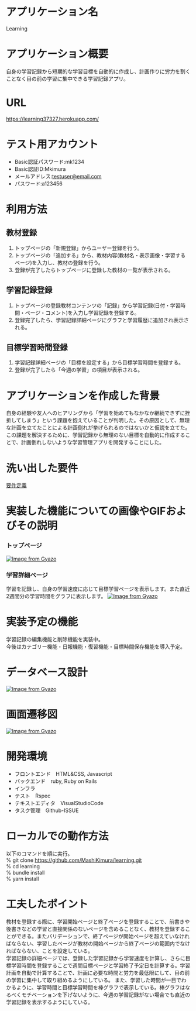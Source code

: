 # アプリケーション名
Learning

# アプリケーション概要
自身の学習記録から短期的な学習目標を自動的に作成し、計画作りに労力を割くことなく目の前の学習に集中できる学習記録アプリ。

# URL
https://learning37327.herokuapp.com/

# テスト用アカウント
- Basic認証パスワード:mk1234
- Basic認証ID:Mkimura
- メールアドレス:testuser@email.com
- パスワード:a123456

# 利用方法
## 教材登録
1. トップページの「新規登録」からユーザー登録を行う。
2. トップページの「追加する」から、教材内容(教材名・表示画像・学習するページ)を入力し、教材の登録を行う。
3. 登録が完了したらトップページに登録した教材の一覧が表示される。

## 学習記録登録
1. トップページの登録教材コンテンツの「記録」から学習記録(日付・学習時間・ページ・コメント)を入力し学習記録を登録する。
2. 登録完了したら、学習記録詳細ページにグラフと学習履歴に追加され表示される。

## 目標学習時間登録
1. 学習記録詳細ページの「目標を設定する」から目標学習時間を登録する。
2. 登録が完了したら「今週の学習」の項目が表示される。

# アプリケーションを作成した背景
自身の経験や友人へのヒアリングから「学習を始めてもなかなか継続できずに挫折してしまう」という課題を抱えていることが判明した。その原因として、無理な計画を立てたことによる計画倒れが挙げられるのではないかと仮説を立てた。この課題を解決するために、学習記録から無理のない目標を自動的に作成することで、計画倒れしないような学習管理アプリを開発することにした。

# 洗い出した要件
[要件定義](https://docs.google.com/spreadsheets/d/1UyGfH1t4Il-dFLrofOh7sJAQpHHodvF2aaoOvmkVfNQ/edit?usp=sharing)
# 実装した機能についての画像やGIFおよびその説明
### トップページ
[![Image from Gyazo](https://i.gyazo.com/872ea563aae0f5b58c5938b1d7e1eec5.png)](https://gyazo.com/872ea563aae0f5b58c5938b1d7e1eec5)
### 学習詳細ページ
学習を記録し、自身の学習速度に応じて目標学習ページを表示します。また直近2週間分の学習時間をグラフに表示します。
[![Image from Gyazo](https://i.gyazo.com/28e4ad1af56926073e8a3934c6b15ec7.gif)](https://gyazo.com/28e4ad1af56926073e8a3934c6b15ec7)
# 実装予定の機能
学習記録の編集機能と削除機能を実装中。  
今後はカテゴリー機能・日報機能・復習機能・目標時間保存機能を導入予定。
# データベース設計
[![Image from Gyazo](https://i.gyazo.com/f89898efa23c18bdebf8c806dca22c7a.png)](https://gyazo.com/f89898efa23c18bdebf8c806dca22c7a)
# 画面遷移図
[![Image from Gyazo](https://i.gyazo.com/28db97559d0c8fca4b1a1bdf72f21855.png)](https://gyazo.com/28db97559d0c8fca4b1a1bdf72f21855)
# 開発環境
- フロントエンド　HTML&CSS, Javascript
- バックエンド　ruby, Ruby on Rails
- インフラ　
- テスト　Rspec
- テキストエディタ　VisualStudioCode
- タスク管理　Github-ISSUE

# ローカルでの動作方法
以下のコマンドを順に実行。  
% git clone https://github.com/MashiKimura/learning.git  
% cd learning  
% bundle install  
% yarn install

# 工夫したポイント
教材を登録する際に、学習開始ページと終了ページを登録することで、前書きや後書きなどの学習と直接関係のないページを含めることなく、教材を登録することができる。またバリデーションで、終了ページが開始ページを超えていなければならない、学習したページが教材の開始ページから終了ページの範囲内でなければならない、ことを設定している。  
学習記録の詳細ページでは、登録した学習記録から学習速度を計算し、さらに目標学習時間を登録することで週間目標ページと学習終了予定日を計算する。学習計画を自動で計算することで、計画に必要な時間と労力を最低限にして、目の前の学習に集中して取り組めるようにしている。
また、学習した時間が一目でわかるように、学習時間と目標学習時間を棒グラフで表示している。棒グラフはなるべくモチベーションを下げないように、今週の学習記録がない場合でも直近の学習記録を表示するようにしている。
